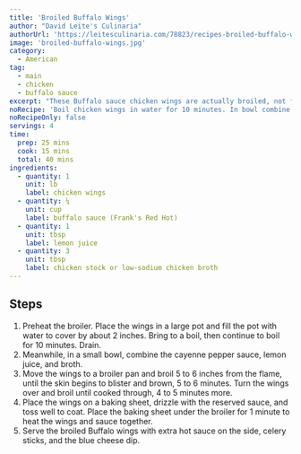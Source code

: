 ```yaml
---
title: 'Broiled Buffalo Wings'
author: "David Leite's Culinaria"
authorUrl: 'https://leitesculinaria.com/78823/recipes-broiled-buffalo-wings.html'
image: 'broiled-buffalo-wings.jpg'
category:
  - American
tag:
  - main
  - chicken
  - buffalo sauce
excerpt: "These Buffalo sauce chicken wings are actually broiled, not fried, to a perfectly crisp finish and don't contain any butter in the sauce."
noRecipe: 'Boil chicken wings in water for 10 minutes. In bowl combine buffalo sauce, lemon juice, chicken stock. Broil wings in oven for 5-6 minutes. Flip wings and cook 4-5 minutes more. Toss wings in sauce. Broil for another minute.'
noRecipeOnly: false
servings: 4
time:
  prep: 25 mins
  cook: 15 mins
  total: 40 mins
ingredients:
  - quantity: 1
    unit: lb
    label: chicken wings
  - quantity: ¼
    unit: cup
    label: buffalo sauce (Frank's Red Hot)
  - quantity: 1
    unit: tbsp
    label: lemon juice
  - quantity: 3
    unit: tbsp
    label: chicken stock or low-sodium chicken broth
---
```


## Steps

1. Preheat the broiler. Place the wings in a large pot and fill the pot with water to cover by about 2 inches. Bring to a boil, then continue to boil for 10 minutes. Drain.
2. Meanwhile, in a small bowl, combine the cayenne pepper sauce, lemon juice, and broth.
3. Move the wings to a broiler pan and broil 5 to 6 inches from the flame, until the skin begins to blister and brown, 5 to 6 minutes. Turn the wings over and broil until cooked through, 4 to 5 minutes more.
4. Place the wings on a baking sheet, drizzle with the reserved sauce, and toss well to coat. Place the baking sheet under the broiler for 1 minute to heat the wings and sauce together.
5. Serve the broiled Buffalo wings with extra hot sauce on the side, celery sticks, and the blue cheese dip.
